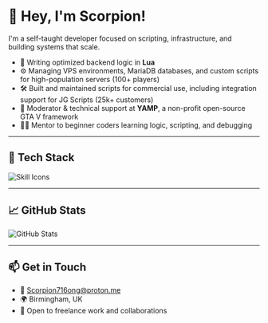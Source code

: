 # 👋 Hey, I'm Scorpion!

I'm a self-taught developer focused on scripting, infrastructure, and building systems that scale.

- 🧠 Writing optimized backend logic in **Lua**
- ⚙️ Managing VPS environments, MariaDB databases, and custom scripts for high-population servers (100+ players)
- 🛠️ Built and maintained scripts for commercial use, including integration support for JG Scripts (25k+ customers)
- 🤝 Moderator & technical support at **YAMP**, a non-profit open-source GTA V framework
- 👨‍🏫 Mentor to beginner coders learning logic, scripting, and debugging

---

## 🧰 Tech Stack

<p align="left">
  <img src="https://skillicons.dev/icons?i=lua,typescript,javascript,sql,mysql&theme=dark" alt="Skill Icons" />
</p>

---

## 📈 GitHub Stats

<p align="left">
  <img src="https://github-readme-stats.vercel.app/api?username=scorpion7162&show_icons=true&theme=dark" alt="GitHub Stats" />
</p>

---

## 📫 Get in Touch

- 📧 Scorpion716ong@proton.me
- 🌍 Birmingham, UK  
- 💼 Open to freelance work and collaborations
